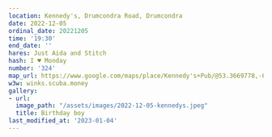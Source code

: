 ```yaml
---
location: Kennedy's, Drumcondra Road, Drumcondra
date: 2022-12-05
ordinal_date: 20221205
time: '19:30'
end_date: ''
hares: Just Aida and Stitch
hash: I ♥ Monday
number: '324'
map_url: https://www.google.com/maps/place/Kennedy's+Pub/@53.3669778,-6.2579421,17z/data=!3m1!4b1!4m8!3m7!1s0x48670e658204c11b:0xe160eb7a273e8a79!5m2!4m1!1i2!8m2!3d53.3669746!4d-6.2557481
w3w: winks.scuba.money
gallery:
- url: 
  image_path: "/assets/images/2022-12-05-kennedys.jpeg"
  title: Birthday boy
last_modified_at: '2023-01-04'
---
```


